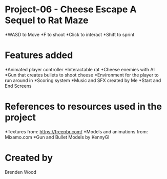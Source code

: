 # Project-06 - Cheese Escape A Sequel to Rat Maze
*WASD to Move
*F to shoot
*Click to interact
*Shift to sprint

# Features added
*Animated player controller
*Interactable rat
*Cheese enemies with AI
*Gun that creates bullets to shoot cheese
*Environment for the player to run around in
*Scoring system
*Music and SFX created by Me
*Start and End Screens

# References to resources used in the project
*Textures from: https://freepbr.com/
*Models and animations from: Mixamo.com
*Gun and Bullet Models by KennyGl

# Created by
Brenden Wood

